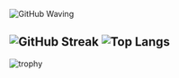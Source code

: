 ![GitHub Waving](https://capsule-render.vercel.app/api?type=waving&height=300&color=gradient&text=%20Hi%20there.&section=header&customColorList=10)

<!--
**KitzTV/KitzTV** is a ✨ _special_ ✨ repository because its `README.md` (this file) appears on your GitHub profile.

Here are some ideas to get you started:

- 🔭 I’m currently working on ...
- 🌱 I’m currently learning ...
- 👯 I’m looking to collaborate on ...
- 🤔 I’m looking for help with ...
- 💬 Ask me about ...
- 📫 How to reach me: ...
- 😄 Pronouns: ...
- ⚡ Fun fact: ...
-->
![GitHub Streak](https://streak-stats.demolab.com?user=KitzTV&theme=ambient-gradient&hide_border=true&date_format=j%2Fn%5B%2FY%5D&card_width=300&card_height=170) ![Top Langs](https://github-readme-stats.vercel.app/api/top-langs/?username=KitzTV&layout=compact&theme=ambient_gradient)
---

![trophy](https://github-profile-trophy.vercel.app/?username=KitzTV)

